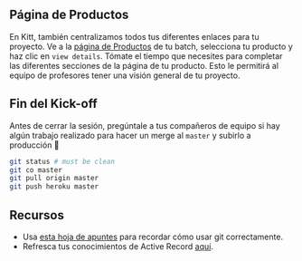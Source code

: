 ## Página de Productos
En Kitt, también centralizamos todos tus diferentes enlaces para tu proyecto. Ve a la [página de Productos](https://kitt.lewagon.com/camps/<user.batch_slug>/products) de tu batch, selecciona tu producto y haz clic en `view details`. Tómate el tiempo que necesites para completar las diferentes secciones de la página de tu producto. Esto le permitirá al equipo de profesores tener una visión general de tu proyecto.


## Fin del Kick-off
Antes de cerrar la sesión, pregúntale a tus compañeros de equipo si hay algún trabajo realizado para hacer un merge al `master` y subirlo a producción 🚀

```zsh
git status # must be clean
git co master
git pull origin master
git push heroku master
```

## Recursos

- Usa [esta hoja de apuntes](https://kitt.lewagon.com/knowledge/cheatsheets/git_advanced) para recordar cómo usar git correctamente.
- Refresca tus conocimientos de Active Record [aquí](https://kitt.lewagon.com/knowledge/cheatsheets/active_record_basics).
